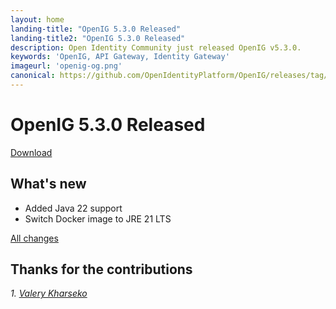 ```yaml
---
layout: home
landing-title: "OpenIG 5.3.0 Released"
landing-title2: "OpenIG 5.3.0 Released"
description: Open Identity Community just released OpenIG v5.3.0.
keywords: 'OpenIG, API Gateway, Identity Gateway'
imageurl: 'openig-og.png'
canonical: https://github.com/OpenIdentityPlatform/OpenIG/releases/tag/5.3.0
---
```

# OpenIG 5.3.0 Released
[Download](https://github.com/OpenIdentityPlatform/OpenIG/releases/tag/5.3.0)

## What's new
* Added Java 22 support
* Switch Docker image to JRE 21 LTS 

[All changes](https://github.com/OpenIdentityPlatform/OpenIG/compare/5.2.3...5.3.0)

## Thanks for the contributions

<i id="vharseko"><i>1. <a href="https://github.com/vharseko" target="_blank">Valery Kharseko</a></i>